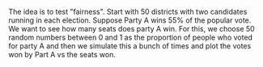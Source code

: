 The idea is to test "fairness". Start with 50 districts with two candidates running in each election. Suppose Party A wins 55% of the popular vote. We want to see how many seats does party A win. For this, we choose 50 random numbers between 0 and 1 as the proportion of people who voted for party A and then we simulate this a bunch of times and plot the votes won by Part A vs the seats won. 
